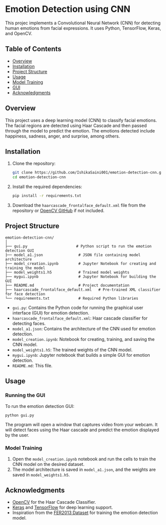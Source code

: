 # Emotion Detection using CNN

 This projec implements a Convolutional Neural Network (CNN) for detecting human emotions from facial expressions. It uses Python, TensorFlow, Keras, and OpenCV.

## Table of Contents

- [Overview](#overview)
- [Installation](#installation)
- [Project Structure](#project-structure)
- [Usage](#usage)
- [Model Training](#model-training)
- [GUI](#gui)
- [Acknowledgments](#acknowledgments)

## Overview

This project uses a deep learning model (CNN) to classify facial emotions. The facial regions are detected using Haar Cascade and then passed through the model to predict the emotion. The emotions detected include happiness, sadness, anger, and surprise, among others.

## Installation

1. Clone the repository:

    ```bash
    git clone https://github.com/IshikaSaini001/emotion-detection-cnn.git
    cd emotion-detection-cnn
    ```

2. Install the required dependencies:

    ```bash
    pip install -r requirements.txt
    ```

3. Download the `haarcascade_frontalface_default.xml` file from the repository or [OpenCV GitHub](https://github.com/opencv/opencv/tree/master/data/haarcascades) if not included.

## Project Structure

```plaintext
emotion-detection-cnn/
│
├── gui.py                      # Python script to run the emotion detection GUI
├── model_a1.json                # JSON file containing model architecture
├── model_creation.ipynb         # Jupyter Notebook for creating and training the model
├── model_weights1.h5            # Trained model weights
├── mygui.ipynb                  # Jupyter Notebook for building the GUI
├── README.md                    # Project documentation
├── haarcascade_frontalface_default.xml   # Pre-trained XML classifier for face detection
└── requirements.txt             # Required Python libraries
```

- `gui.py`: Contains the Python code for running the graphical user interface (GUI) for emotion detection.
- `haarcascade_frontalface_default.xml`: Haar cascade classifier for detecting faces.
- `model_a1.json`: Contains the architecture of the CNN used for emotion detection.
- `model_creation.ipynb`: Notebook for creating, training, and saving the CNN model.
- `model_weights1.h5`: The trained weights of the CNN model.
- `mygui.ipynb`: Jupyter notebook that builds a simple GUI for emotion detection.
- `README.md`: This file.
  
## Usage

### Running the GUI

To run the emotion detection GUI:

```bash
python gui.py
```

The program will open a window that captures video from your webcam. It will detect faces using the Haar cascade and predict the emotion displayed by the user.

### Model Training

1. Open the `model_creation.ipynb` notebook and run the cells to train the CNN model on the desired dataset.
2. The model architecture is saved in `model_a1.json`, and the weights are saved in `model_weights1.h5`.

## Acknowledgments

- [OpenCV](https://opencv.org/) for the Haar Cascade Classifier.
- [Keras](https://keras.io/) and [TensorFlow](https://www.tensorflow.org/) for deep learning support.
- Inspiration from the [FER2013 Dataset](https://www.kaggle.com/datasets/msambare/fer2013) for training the emotion detection model.

